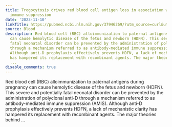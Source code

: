 ```yaml
---
title: Trogocytosis drives red blood cell antigen loss in association with antibody-mediated
  immune suppression
date: '2023-11-10'
linkTitle: https://pubmed.ncbi.nlm.nih.gov/37946269/?utm_source=curl&utm_medium=rss&utm_campaign=journals&utm_content=7603509&fc=None&ff=20231111170732&v=2.17.9.post6+86293ac
source: Blood
description: Red blood cell (RBC) alloimmunization to paternal antigens during pregnancy
  can cause hemolytic disease of the fetus and newborn (HDFN). This severe and potentially
  fatal neonatal disorder can be prevented by the administration of polyclonal anti-D
  through a mechanism referred to as antibody-mediated immune suppression (AMIS).
  Although anti-D prophylaxis effectively prevents HDFN, a lack of mechanistic clarity
  has hampered its replacement with recombinant agents. The major theories behind
  ...
disable_comments: true
---
```

Red blood cell (RBC) alloimmunization to paternal antigens during pregnancy can cause hemolytic disease of the fetus and newborn (HDFN). This severe and potentially fatal neonatal disorder can be prevented by the administration of polyclonal anti-D through a mechanism referred to as antibody-mediated immune suppression (AMIS). Although anti-D prophylaxis effectively prevents HDFN, a lack of mechanistic clarity has hampered its replacement with recombinant agents. The major theories behind ...